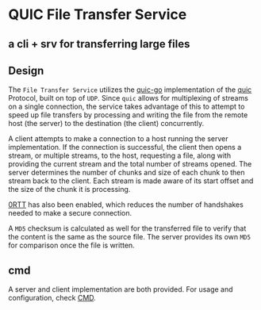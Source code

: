 # QUIC File Transfer Service

## a cli + srv for transferring large files


## Design

The `File Transfer Service` utilizes the [quic-go](https://github.com/quic-go/quic-go) implementation of the [quic](https://en.wikipedia.org/wiki/QUIC) Protocol, built on top of `UDP`. Since `quic` allows for multiplexing of streams on a single connection, the service takes advantage of this to attempt to speed up file transfers by processing and writing the file from the remote host (the server) to the destination (the client) concurrently.

A client attempts to make a connection to a host running the server implementation. If the connection is successful, the client then opens a stream, or multiple streams, to the host, requesting a file, along with providing the current stream and the total number of streams opened. The server determines the number of chunks and size of each chunk to then stream back to the client. Each stream is made aware of its start offset and the size of the chunk it is processing. 

[0RTT](https://http3-explained.haxx.se/en/quic/quic-0rtt) has also been enabled, which reduces the number of handshakes needed to make a secure connection.

A `MD5` checksum is calculated as well for the transferred file to verify that the content is the same as the source file. The server provides its own `MD5` for comparison once the file is written.


## cmd

A server and client implementation are both provided. For usage and configuration, check [CMD](./cmd/Cmd.md).